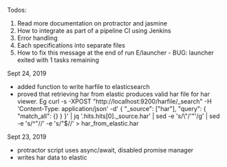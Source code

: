 Todos:
1. Read more documentation on protractor and jasmine
2. How to integrate as part of a pipeline CI using Jenkins
3. Error handling
4. Each specifications into separate files
5. How to fix this message at the end of run 
E/launcher - BUG: launcher exited with 1 tasks remaining

Sept 24, 2019
- added function to write harfile to elasticsearch
- proved that retrieving har from elastic produces valid har file for har viewer. Eg
curl -s  -XPOST "http://localhost:9200/harfile/_search" -H 'Content-Type: application/json' -d'
  {
    "_source": ["har"],
     "query": {
       "match_all": {}
     }
  }' | jq '.hits.hits[0]._source.har' | sed -e 's/\\"/'\"'/g' | sed -e 's/^"//' -e 's/"$//' > har_from_elastic.har
  
Sept 23, 2019
- protractor script uses async/await, disabled promise manager
- writes har data to elastic

